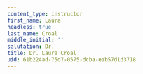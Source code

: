 ```yaml
---
content_type: instructor
first_name: Laura
headless: true
last_name: Croal
middle_initial: ''
salutation: Dr.
title: Dr. Laura Croal
uid: 61b224ad-75d7-0575-dcba-eab57d1d3718
---
```

